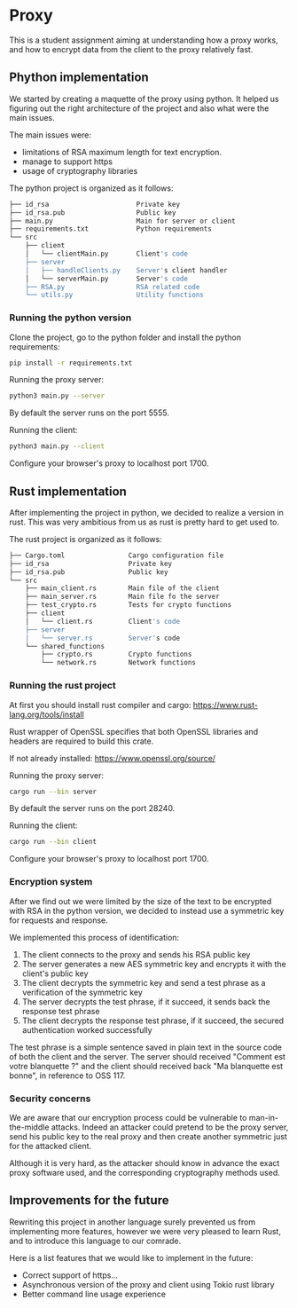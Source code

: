 # Proxy 

This is a student assignment aiming at understanding how a proxy works, 
and how to encrypt data from the client to the proxy relatively fast.

## Phython implementation

We started by creating a maquette of the proxy using python. It helped us figuring out the right architecture of the project and also what were the main issues.

The main issues were: 
- limitations of RSA maximum length for text encryption.
- manage to support https
- usage of cryptography libraries

The python project is organized as it follows:

```bash
├── id_rsa                      Private key
├── id_rsa.pub                  Public key
├── main.py                     Main for server or client
├── requirements.txt            Python requirements
└── src
    ├── client
    │   └── clientMain.py       Client's code
    ├── server
    │   ├── handleClients.py    Server's client handler
    │   └── serverMain.py       Server's code
    ├── RSA.py                  RSA related code
    └── utils.py                Utility functions
```

### Running the python version 

Clone the project, go to the python folder and install the python requirements:

```bash
pip install -r requirements.txt
```
Running the proxy server:

```bash
python3 main.py --server
```

By default the server runs on the port 5555.

Running the client:

```bash
python3 main.py --client
```
Configure your browser's proxy to localhost port 1700.

## Rust implementation

After implementing the project in python, we decided to realize a version in rust. This was very ambitious from us as rust is pretty hard to get used to.

The rust project is organized as it follows:

```bash
├── Cargo.toml                Cargo configuration file
├── id_rsa                    Private key
├── id_rsa.pub                Public key
└── src
    ├── main_client.rs        Main file of the client
    ├── main_server.rs        Main file fo the server
    ├── test_crypto.rs        Tests for crypto functions
    ├── client
    │   └── client.rs         Client's code
    ├── server
    │   └── server.rs         Server's code
    └── shared_functions
        ├── crypto.rs         Crypto functions
        └── network.rs        Network functions
```

### Running the rust project

At first you should install rust compiler and cargo: https://www.rust-lang.org/tools/install

Rust wrapper of OpenSSL specifies that both OpenSSL libraries and headers are required to build this crate.

If not already installed: https://www.openssl.org/source/

Running the proxy server:

```bash
cargo run --bin server
```

By default the server runs on the port 28240.

Running the client:

```bash
cargo run --bin client 
```

Configure your browser's proxy to localhost port 1700.

### Encryption system

After we find out we were limited by the size of the text to be encrypted with RSA in the python version, we decided to instead
use a symmetric key for requests and response.

We implemented this process of identification:

1. The client connects to the proxy and sends his RSA public key
2. The server generates a new AES symmetric key and encrypts it with the client's public key 
3. The client decrypts the symmetric key and send a test phrase as a verification of the symmetric key
4. The server decrypts the test phrase, if it succeed, it sends back the response test phrase
5. The client decrypts the response test phrase, if it succeed, the secured authentication worked successfully

The test phrase is a simple sentence saved in plain text in the source code of both the client and the server.
The server should received "Comment est votre blanquette ?" and the client should received back "Ma blanquette est bonne", in reference to OSS 117.

### Security concerns

We are aware that our encryption process could be vulnerable to man-in-the-middle attacks. Indeed an attacker could pretend to be the proxy server, send his public key to the real proxy and then create another symmetric just for the attacked client.

Although it is very hard, as the attacker should know in advance the exact proxy software used, and the corresponding cryptography methods used.

## Improvements for the future

Rewriting this project in another language surely prevented us from implementing more features, however we were very pleased to learn Rust, and to introduce this language to our comrade.

Here is a list features that we would like to implement in the future:

- Correct support of https...
- Asynchronous version of the proxy and client using Tokio rust library
- Better command line usage experience
